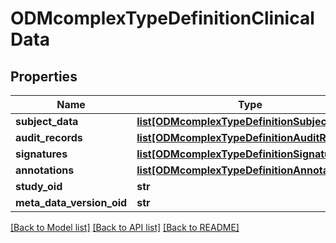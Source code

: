 # ODMcomplexTypeDefinitionClinicalData

## Properties
Name | Type | Description | Notes
------------ | ------------- | ------------- | -------------
**subject_data** | [**list[ODMcomplexTypeDefinitionSubjectData]**](ODMcomplexTypeDefinitionSubjectData.md) |  | [optional] 
**audit_records** | [**list[ODMcomplexTypeDefinitionAuditRecords]**](ODMcomplexTypeDefinitionAuditRecords.md) |  | [optional] 
**signatures** | [**list[ODMcomplexTypeDefinitionSignatures]**](ODMcomplexTypeDefinitionSignatures.md) |  | [optional] 
**annotations** | [**list[ODMcomplexTypeDefinitionAnnotations]**](ODMcomplexTypeDefinitionAnnotations.md) |  | [optional] 
**study_oid** | **str** |  | [optional] 
**meta_data_version_oid** | **str** |  | [optional] 

[[Back to Model list]](../README.md#documentation-for-models) [[Back to API list]](../README.md#documentation-for-api-endpoints) [[Back to README]](../README.md)


